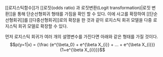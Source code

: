 [[로지스틱함수]]가 [[로짓(odds ratio) 과 로짓변환(Logit transformation)|로짓 변환]]을 통해 단순선형회귀 형태를 가짐을 확인 할 수 있다. 이에 사고를 확장하여 [[단순선형회귀]]를 [[다중선형회귀]]로의 확장을 한 것과 같이 로지스틱 회귀 모델을 다중 로지스틱 회귀 모델로 확장할 수 있다. 

먼저 로지스틱 회귀가 여러 개의 설명변수를 가진다면 아래와 같은 형태를 가질 것이다.
$$p(y=1|x) = {\frac {e^{\beta_0} + e^{\beta X_{i}} + ... + e^{\beta X_{i}}}{1+e^{\beta X_{i}}}}$$
